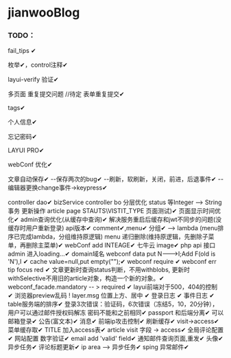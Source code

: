 # jianwooBlog

### TODO：

fail_tips ✔

枚举✔，control注释✔

layui-verify 验证✔

多页面 重复提交问题 //待定 表单重复提交✔

tags✔

个人信息✔

忘记密码✔

LAYUI PRO✔

webConf 优化✔

文章自动保存✔
--保存两次的bug✔
--刷新，软刷新，关闭，前进，后退事件✔
--编辑器更换change事件->keypress✔


controller dao✔
bizService  controller bo 分层优化
status 等Integer --> String
事务 更新操作
article page STAUTS\VISTIT_TYPE 页面测试)✔
页面显示时间优化✔
admin查询优化(从缓存中查询)✔
解决服务重启后缓存和jwt不同步的问题(没缓存时用户重新登录)
api版本✔
comment✔,menu✔ 分组✔ --> lambda (menu排序已完成lambda，分组维持原逻辑)
menu 递归删除(维持原逻辑，先删除子菜单，再删除主菜单)✔
webConf add INTEAGE✔
七牛云 image✔
php api 接口
admin 进入loading...✔
domain域名
webconf data put N--->I;Add F(old is 'N'),I ✔
cache value=null,put empty("");✔
webconf require ✔
webconf err tip focus red ✔
文章更新时查询status判断，不用withblobs, 更新时withSelective不用旧的article对象，构造一个新的对象。✔
webconf_facade.mandatory -- > required ✔
layui前端对于500，404的控制 ✔
浏览器preview乱码 !
layer.msg 位置上方、居中 ✔
登录日志 ✔
事件日志 ✔
table服务端的排序✔
登录3次错误：验证码，6次错误（冻结5，10，20分钟），用户可以通过邮件授权码解冻
密码不能和之前相同✔
passport 和后端分离✔
可以邮箱登录✔
公告(富文本)✔
消息✔
前端ip攻击控制✔
刷新缓存✔
visit->access✔
菜单缓存取✔
TITLE 加入access表✔
article visit 字段 -> access✔
全局评论配置✔
网站配置 数字验证✔
email add 'valid' field✔
通知邮件查询页面,重发✔
头像✔
异步任务✔
评论标题更新✔
ip area --> 异步任务✔
sping 异常邮件✔